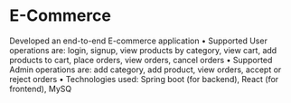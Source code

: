 # E-Commerce

Developed an end-to-end E-commerce application
• Supported User operations are: login, signup, view products by category, view cart, add products to cart, place orders, view orders, cancel orders
• Supported Admin operations are: add category, add product, view orders, accept or reject orders
• Technologies used: Spring boot (for backend), React (for frontend), MySQ
